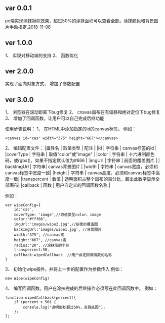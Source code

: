 ## var 0.0.1 ##
pc端实现涂抹擦除效果，超过50%的涂抹面积可以查看全部。涂抹颜色和背景图片手动指定.2018-11-08
## ver 1.0.0 ##
1、 实现对移动端的支持
2、 函数优化
## ver 2.0.0 ##
实现了面向对象方式，
增加了参数配置
## ver 3.0.0 ##
1、 浏览器在滚动距离下bug修复
2、 cnavas画布在有偏移和绝对定位下bug修复
3、 增加了回调函数。让用户可以自己完成后继功能

使用步骤说明：
1、 在HTML中添加指定的id的canvas标签。
例如：
``` 
<canvas id="cas" width="375" height="667"></canvas>

 ```
2、 编辑配置文件：
|属性名 | 取值类型 | 配注 |
|id | 字符串 | canvas标签的id |
|coverType | 字符串 | 取值"color"或"image" |
|color | 字符串 | 十六进制颜色码，或rgba()。如果不指定默认值为#666 |
|imgUrl | 字符串 | 前面的覆盖图片 |
| backImgUrl | 字符串| canvas背景图片 |
|width | 字符串 | canvas宽度，必须和canvas标签中宽度一致|
|height | 字符串 | canvas高度，必须和canvas标签中高度一致|
|transpercent | 数值 | 透明面积占整个画布的百分比，超出此数字显示全部画布|
|callback | 函数 | 用户自定义的回调函数名称 |

例如：
``` 
var wipeConfig={
	id:'cas',
	coverType: 'image',//取值类型color、image
	color:"#fff66",
	imgUrl:'images/wipe2.jpg',//前面的覆盖图
	backImgUrl:'images/wipe1.jpg', //背景图片
	width:"375", //canvas宽
	height:"667", //canvas高
	radius:"20", //涂抹笔的半径
	transpercent:50,
	callback:wipedCallback	//用户自定回调函数的名称
}

 ```
3、 初始化wipe插件，并将上一步的配置作为参数传入
例如：
``` 
new Wipe(wipeConfig)

 ```
4、 编写回调函数。用户在涂抹完成的后继操作必须写在此回调函数中。
例如：
``` 
function wipedCallback(percent){
	if (percent > 50) {
		console.log("透明面积超过50%，查看底图");
	};
};

 ```
